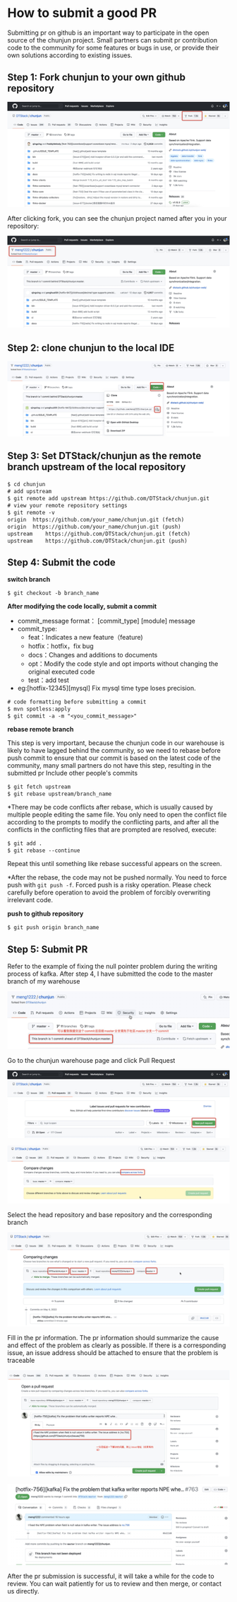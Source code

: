# How to submit a good PR
Submitting pr on github is an important way to participate in the open source of the chunjun project. Small partners can submit pr contribution code to the community for some features or bugs in use, or provide their own solutions according to existing issues.

## Step 1: Fork chunjun to your own github repository
![image](../../static/img/pr/pr1.png)

After clicking fork, you can see the chunjun project named after you in your repository:

![image](../../static/img/pr/pr2.png)

## Step 2: clone chunjun to the local IDE
![image](../../static/img/pr/pr3.png)

## Step 3: Set DTStack/chunjun as the remote branch upstream of the local repository
```shell
$ cd chunjun
# add upstream
$ git remote add upstream https://github.com/DTStack/chunjun.git
# view your remote repository settings
$ git remote -v
origin  https://github.com/your_name/chunjun.git (fetch)
origin  https://github.com/your_name/chunjun.git (push)
upstream    https://github.com/DTStack/chunjun.git (fetch)
upstream    https://github.com/DTStack/chunjun.git (push)
```
## Step 4: Submit the code
**switch branch**
```shell
$ git checkout -b branch_name
```
**After modifying the code locally, submit a commit**
- commit_message format：
[commit_type] [module] message
- commit_type:
    - feat：Indicates a new feature（feature)
    - hotfix：hotfix，fix bug
    - docs：Changes and additions to documents
    - opt：Modify the code style and opt imports without changing the original executed code
    - test：add test
- eg:[hotfix-12345][mysql] Fix mysql time type loses precision.

```shell
# code formatting before submitting a commit
$ mvn spotless:apply
$ git commit -a -m "<you_commit_message>"
```
**rebase remote branch**

This step is very important, because the chunjun code in our warehouse is likely to have lagged behind the community, so we need to rebase before push commit to ensure that our commit is based on the latest code of the community, many small partners do not have this step, resulting in the submitted pr Include other people's commits
```shell
$ git fetch upstream
$ git rebase upstream/branch_name
```

*There may be code conflicts after rebase, which is usually caused by multiple people editing the same file. You only need to open the conflict file according to the prompts to modify the conflicting parts, and after all the conflicts in the conflicting files that are prompted are resolved, execute:
```shell
$ git add .
$ git rebase --continue
```
Repeat this until something like rebase successful appears on the screen.

*After the rebase, the code may not be pushed normally. You need to force push with ```git push -f```. Forced push is a risky operation. Please check carefully before operation to avoid the problem of forcibly overwriting irrelevant code.

**push to github repository**
```shell
$ git push origin branch_name
```
## Step 5: Submit PR
Refer to the example of fixing the null pointer problem during the writing process of kafka. After step 4, I have submitted the code to the master branch of my warehouse

![image](../../static/img/pr/pr4.png)

Go to the chunjun warehouse page and click Pull Request

![image](../../static/img/pr/pr5.png)

![image](../../static/img/pr/pr6.png)

Select the head repository and base repository and the corresponding branch

![image](../../static/img/pr/pr7.png)

Fill in the pr information. The pr information should summarize the cause and effect of the problem as clearly as possible. If there is a corresponding issue, an issue address should be attached to ensure that the problem is traceable

![image](../../static/img/pr/pr8.png)

![image](../../static/img/pr/pr9.png)

After the pr submission is successful, it will take a while for the code to review. You can wait patiently for us to review and then merge, or contact us directly.